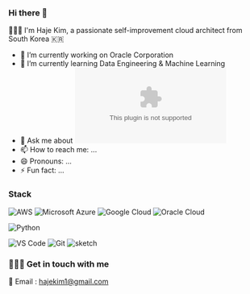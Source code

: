 ### Hi there 👋

🧑🏻‍💻 I'm Haje Kim, a passionate self-improvement cloud architect from South Korea 🇰🇷

- 🔭 I’m currently working on Oracle Corporation
- 🌱 I’m currently learning Data Engineering & Machine Learning
- 💬 Ask me about ![here 📧](hajekim1@gmail.com)
- 📫 How to reach me: ...
- 😄 Pronouns: ...
- ⚡ Fun fact: ...





### Stack
![AWS](https://img.shields.io/badge/Amazon%20Web%20Services-232F3E.svg?&style=for-the-badge&logo=Amazon%20AWS&logoColor=white)
![Microsoft Azure](https://img.shields.io/badge/Microsoft%20Azure-0089D6.svg?&style=for-the-badge&logo=Microsoft%20Azure&logoColor=white)
![Google Cloud](https://img.shields.io/badge/Google%20Cloud-4285F4.svg?&style=for-the-badge&logo=Google%20Cloud&logoColor=white)
![Oracle Cloud](https://img.shields.io/badge/Oracle%20Cloud-C0352F.svg?&style=for-the-badge&logo=Oracle&logoColor=white)

<img alt="Python" src ="https://img.shields.io/badge/Python-3776AB.svg?&style=for-the-badge&logo=Python&logoColor=white"/>

![VS Code](https://img.shields.io/static/v1?style=for-the-badge&logo=visual-studio-code&message=VS%20Code&label=&color=007ACC&labelColor=000000)
![Git](https://img.shields.io/static/v1?style=for-the-badge&logo=git&message=Git&label=&color=F05032&labelColor=000000)
![sketch](https://img.shields.io/static/v1?style=for-the-badge&logo=sketch&message=SKETCH&label=&color=F7B500&labelColor=000000) 

<!-- 💎 Projects -->

### 🏄🏻‍♀️ Get in touch with me

📧 Email : hajekim1@gmail.com



<!--
**hajekim/hajekim** is a ✨ _special_ ✨ repository because its `README.md` (this file) appears on your GitHub profile.

Here are some ideas to get you started:

- 🔭 I’m currently working on ...
- 🌱 I’m currently learning ...
- 👯 I’m looking to collaborate on ...
- 🤔 I’m looking for help with ...
- 💬 Ask me about ...
- 📫 How to reach me: ...
- 😄 Pronouns: ...
- ⚡ Fun fact: ...
-->
